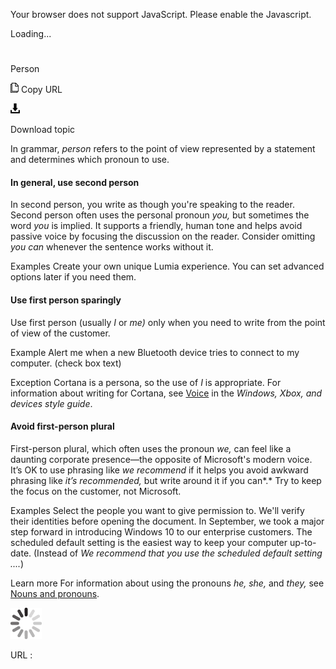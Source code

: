 Your browser does not support JavaScript. Please enable the Javascript.

Loading...

# 

Person

![Copy URL](person_files/Copy.png)
Copy URL

![Download](person_files/Download.png)

Download topic

In grammar, *person* refers to the point of view represented by a statement and determines which pronoun to use. 

#### In general, use second person

In second person, you write as though you're speaking to the reader. Second person often uses the personal pronoun *you,* but sometimes the word *you* is implied. It
supports a friendly, human tone and helps avoid passive voice
by focusing the discussion on the reader. Consider omitting *you can* whenever the sentence works without it.

Examples
Create your own unique Lumia experience.
You can set advanced options later if you need them. 

#### Use first person sparingly

Use first person (usually *I* or *me)* only when you need to write from the point of view of the customer. 

Example Alert me when a new Bluetooth device tries to connect to my computer. (check box text)

Exception Cortana is a persona, so the use of *I* is appropriate. For information about writing for Cortana, see [Voice](https://worldready.cloudapp.net/Styleguide/Read?id=2547&topicid=19862) in the *Windows, Xbox, and devices style guide*.

#### Avoid first-person plural

First-person plural, which often uses the pronoun *we,* can feel like a daunting corporate presence—the opposite of Microsoft's modern voice. It’s OK to use phrasing like *we recommend* if it helps you avoid awkward phrasing like *it’s recommended,* but write around it if you can*.* Try to keep the focus on the customer, not Microsoft.

Examples
Select the people you want to give permission to. We'll verify their identities before opening the document.
In September, we took a major step forward in introducing Windows 10 to our enterprise customers.
The scheduled default setting is the easiest way to keep your computer up-to-date. (Instead of *We recommend that you use the scheduled default setting ....*)

Learn more For information about using the pronouns *he, she,* and *they,* see [Nouns and pronouns](https://worldready.cloudapp.net/Styleguide/Read?id=2700&topicid=25525).

![In progress](person_files/activity-large.gif)

URL :
